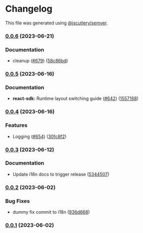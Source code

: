 # Changelog

This file was generated using [@jscutlery/semver](https://github.com/jscutlery/semver).

### [0.0.6](https://github.com/GetStream/stream-video-js/compare/@stream-io/i18n-0.0.5...@stream-io/i18n-0.0.6) (2023-06-21)


### Documentation

* cleanup ([#679](https://github.com/GetStream/stream-video-js/issues/679)) ([58c86bd](https://github.com/GetStream/stream-video-js/commit/58c86bd0354ebe444af361056dcc3fa82c4a926d))

### [0.0.5](https://github.com/GetStream/stream-video-js/compare/@stream-io/i18n-0.0.4...@stream-io/i18n-0.0.5) (2023-06-16)


### Documentation

* **react-sdk:** Runtime layout switching guide ([#642](https://github.com/GetStream/stream-video-js/issues/642)) ([1557168](https://github.com/GetStream/stream-video-js/commit/1557168da69660b71a0a420a94a0c354466681a7))

### [0.0.4](https://github.com/GetStream/stream-video-js/compare/@stream-io/i18n-0.0.3...@stream-io/i18n-0.0.4) (2023-06-16)


### Features

* Logging ([#654](https://github.com/GetStream/stream-video-js/issues/654)) ([30fc8f2](https://github.com/GetStream/stream-video-js/commit/30fc8f28e2f5829247256f24b040ea4a10336186))

### [0.0.3](https://github.com/GetStream/stream-video-js/compare/@stream-io/i18n-0.0.2...@stream-io/i18n-0.0.3) (2023-06-12)


### Documentation

* Update i18n docs to trigger release ([5344507](https://github.com/GetStream/stream-video-js/commit/534450710e0ec004356f6c7ea9d661da1e8dccc4))

### [0.0.2](https://github.com/GetStream/stream-video-js/compare/@stream-io/i18n-0.0.1...@stream-io/i18n-0.0.2) (2023-06-02)


### Bug Fixes

* dummy fix commit to i18n ([936d668](https://github.com/GetStream/stream-video-js/commit/936d6686ded5e53221cd51cf52285a9d70673f69))

### [0.0.1](https://github.com/GetStream/stream-video-js/compare/@stream-io/i18n-0.0.1-alpha.96...@stream-io/i18n-0.0.1) (2023-06-02)
